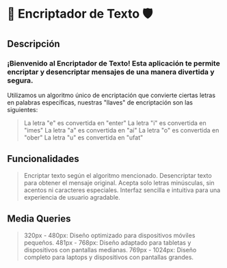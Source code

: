 # 📜 Encriptador de Texto 🛡️

## Descripción

### ¡Bienvenido al Encriptador de Texto! Esta aplicación te permite encriptar y desencriptar mensajes de una manera divertida y segura.

Utilizamos un algoritmo único de encriptación que convierte ciertas letras en palabras específicas, nuestras "llaves" de encriptación son las siguientes:

> La letra "e" es convertida en "enter"
> La letra "i" es convertida en "imes"
> La letra "a" es convertida en "ai"
> La letra "o" es convertida en "ober"
> La letra "u" es convertida en "ufat"

## Funcionalidades

> Encriptar texto según el algoritmo mencionado.
> Desencriptar texto para obtener el mensaje original.
> Acepta solo letras minúsculas, sin acentos ni caracteres especiales.
> Interfaz sencilla e intuitiva para una experiencia de usuario agradable.

## Media Queries

> 320px - 480px: Diseño optimizado para dispositivos móviles pequeños.
> 481px - 768px: Diseño adaptado para tabletas y dispositivos con pantallas medianas.
> 769px - 1024px: Diseño completo para laptops y dispositivos con pantallas grandes.


